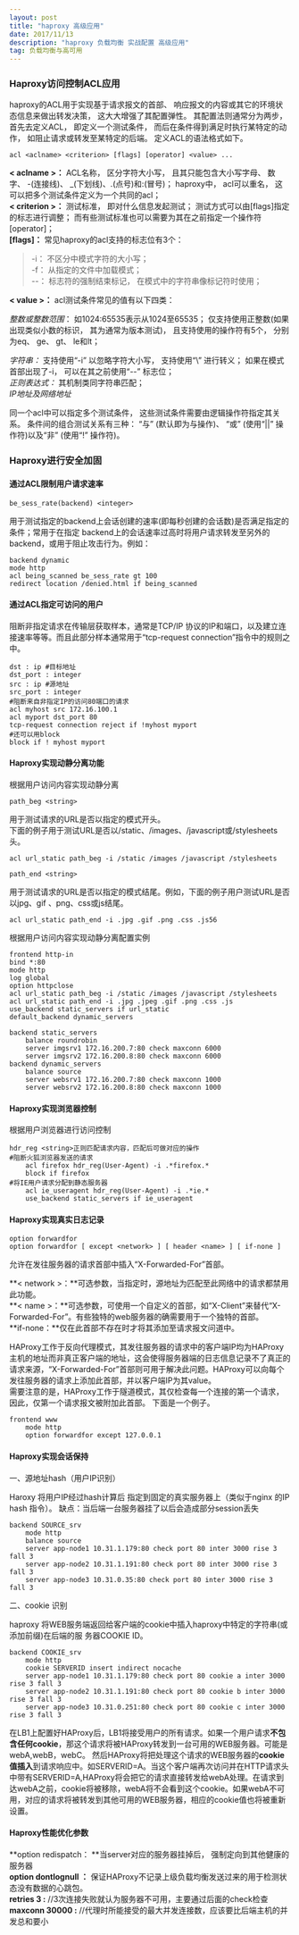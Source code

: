 ```yaml
---
layout: post
title: "haproxy 高级应用"
date: 2017/11/13
description: "haproxy 负载均衡 实战配置 高级应用"
tag: 负载均衡与高可用
---
```


###  Haproxy访问控制ACL应用  ###

haproxy的ACL用于实现基于请求报文的首部、 响应报文的内容或其它的环境状态信息来做出转发决策， 这大大增强了其配置弹性。
其配置法则通常分为两步， 首先去定义ACL， 即定义一个测试条件， 而后在条件得到满足时执行某特定的动作， 如阻止请求或转发至某特定的后端。 定义ACL的语法格式如下。

	acl <aclname> <criterion> [flags] [operator] <value> ...

**< aclname >：** ACL名称， 区分字符大小写， 且其只能包含大小写字母、 数字、 -(连接线)、 _(下划线)、.(点号)和:(冒号)； haproxy中， acl可以重名， 这可以把多个测试条件定义为一个共同的acl；  
**< criterion >：** 测试标准， 即对什么信息发起测试； 测试方式可以由[flags]指定的标志进行调整； 而有些测试标准也可以需要为其在<value>之前指定一个操作符[operator]；    
**[flags]：** 常见haproxy的acl支持的标志位有3个：

> -i： 不区分<value>中模式字符的大小写；  
> -f： 从指定的文件中加载模式；  
> --： 标志符的强制结束标记， 在模式中的字符串像标记符时使用；  

**< value >：** acl测试条件常见的值有以下四类：

*整数或整数范围*： 如1024:65535表示从1024至65535； 仅支持使用正整数(如果出现类似小数的标识， 其为通常为版本测试)， 且支持使用的操作符有5个， 分别为eq、 ge、 gt、 le和lt；

*字符串：* 支持使用“-i” 以忽略字符大小写， 支持使用“\” 进行转义； 如果在模式首部出现了-i， 可以在其之前使用“--” 标志位；  
*正则表达式：* 其机制类同字符串匹配；  
*IP地址及网络地址*   

同一个acl中可以指定多个测试条件， 这些测试条件需要由逻辑操作符指定其关系。 条件间的组合测试关系有三种： “与” (默认即为与操作)、 “或” (使用“||” 操作符)以及“非” (使用“!” 操作符)。

### Haproxy进行安全加固 ###


#### 通过ACL限制用户请求速率 ####

	be_sess_rate(backend) <integer>

用于测试指定的backend上会话创建的速率(即每秒创建的会话数)是否满足指定的条件；常用于在指定
backend上的会话速率过高时将用户请求转发至另外的backend，或用于阻止攻击行为。例如：

	backend dynamic
	mode http
	acl being_scanned be_sess_rate gt 100
	redirect location /denied.html if being_scanned


#### 通过ACL指定可访问的用户 ####

阻断非指定请求在传输层获取样本，通常是TCP/IP 协议的IP和端口，以及建立连接速率等等。而且此部分样本通常用于“tcp-request connection”指令中的规则之中。

	dst : ip #目标地址
	dst_port : integer
	src : ip #源地址
	src_port : integer
	#阻断来自非指定IP的访问80端口的请求
	acl myhost src 172.16.100.1
	acl myport dst_port 80
	tcp-request connection reject if !myhost myport
	#还可以用block
	block if ! myhost myport

#### Haproxy实现动静分离功能 ####

根据用户访问内容实现动静分离

	path_beg <string>
用于测试请求的URL是否以<string>指定的模式开头。  
下面的例子用于测试URL是否以/static、/images、/javascript或/stylesheets头。

	acl url_static path_beg -i /static /images /javascript /stylesheets
>	

	path_end <string>

用于测试请求的URL是否以<string>指定的模式结尾。例如，下面的例子用户测试URL是否以jpg、gif
、png、css或js结尾。
	
	acl url_static path_end -i .jpg .gif .png .css .js56
 
根据用户访问内容实现动静分离配置实例

	frontend http-in
	bind *:80
	mode http
	log global
	option httpclose
	acl url_static path_beg -i /static /images /javascript /stylesheets
	acl url_static path_end -i .jpg .jpeg .gif .png .css .js
	use_backend static_servers if url_static
	default_backend dynamic_servers

	backend static_servers
		balance roundrobin
		server imgsrv1 172.16.200.7:80 check maxconn 6000
		server imgsrv2 172.16.200.8:80 check maxconn 6000
	backend dynamic_servers
		balance source
		server websrv1 172.16.200.7:80 check maxconn 1000
		server websrv2 172.16.200.8:80 check maxconn 1000

#### Haproxy实现浏览器控制 ####

根据用户浏览器进行访问控制

	hdr_reg <string>正则匹配请求内容，匹配后可做对应的操作
	#阻断火狐浏览器发送的请求
		acl firefox hdr_reg(User-Agent) -i .*firefox.*
		block if firefox
	#将IE用户请求分配到静态服务器
		acl ie_useragent hdr_reg(User-Agent) -i .*ie.*
		use_backend static_servers if ie_useragent

#### Haproxy实现真实日志记录 ####

	option forwardfor
	option forwardfor [ except <network> ] [ header <name> ] [ if-none ]
允许在发往服务器的请求首部中插入“X-Forwarded-For”首部。

**< network >：**可选参数，当指定时，源地址为匹配至此网络中的请求都禁用此功能。  
**< name >：**可选参数，可使用一个自定义的首部，如“X-Client”来替代“X-Forwarded-For”。有些独特的web服务器的确需要用于一个独特的首部。   
**if-none：**仅在此首部不存在时才将其添加至请求报文问道中。

HAProxy工作于反向代理模式，其发往服务器的请求中的客户端IP均为HAProxy主机的地址而非真正客户端的地址，这会使得服务器端的日志信息记录不了真正的请求来源，“X-Forwarded-For”首部则可用于解决此问题。HAProxy可以向每个发往服务器的请求上添加此首部，并以客户端IP为其value。  
需要注意的是，HAProxy工作于隧道模式，其仅检查每一个连接的第一个请求，因此，仅第一个请求报文被附加此首部。
下面是一个例子。

	frontend www
		mode http
		option forwardfor except 127.0.0.1

#### Haproxy实现会话保持 ####

一、源地址hash（用户IP识别）

Haroxy 将用户IP经过hash计算后 指定到固定的真实服务器上（类似于nginx 的IP hash 指令）。
缺点：当后端一台服务器挂了以后会造成部分session丢失

	backend SOURCE_srv
		mode http
		balance source
		server app-node1 10.31.1.179:80 check port 80 inter 3000 rise 3 fall 3
		server app-node2 10.31.1.191:80 check port 80 inter 3000 rise 3 fall 3
		server app-node3 10.31.0.35:80 check port 80 inter 3000 rise 3 fall 3


二、cookie 识别

haproxy 将WEB服务端返回给客户端的cookie中插入haproxy中特定的字符串(或添加前缀)在后端的服
务器COOKIE ID。

	backend COOKIE_srv
		mode http
		cookie SERVERID insert indirect nocache
		server app-node1 10.31.1.179:80 check port 80 cookie a inter 3000 rise 3 fall 3
		server app-node2 10.31.1.191:80 check port 80 cookie b inter 3000 rise 3 fall 3
		server app-node3 10.31.0.251:80 check port 80 cookie c inter 3000 rise 3 fall 3

在LB1上配置好HAProxy后，LB1将接受用户的所有请求。如果一个用户请求**不包含任何cookie**，那这个请求将被HAProxy转发到一台可用的WEB服务器。可能是webA,webB，webC。
然后HAProxy将把处理这个请求的WEB服务器的**cookie值插入**到请求响应中。如SERVERID=A。当这个客户端再次访问并在HTTP请求头中带有SERVERID=A,HAProxy将会把它的请求直接转发给webA处理。在请求到达webA之前，cookie将被移除，webA将不会看到这个cookie。如果webA不可用，对应的请求将被转发到其他可用的WEB服务器，相应的cookie值也将被重新设置。

#### Haproxy性能优化参数 ####

**option redispatch： **当server对应的服务器挂掉后， 强制定向到其他健康的服务器  
**option dontlognull ：** 保证HAProxy不记录上级负载均衡发送过来的用于检测状态没有数据的心跳包。  
**retries 3 :** //3次连接失败就认为服务器不可用，主要通过后面的check检查  
**maxconn 30000 :** //代理时所能接受的最大并发连接数，应该要比后端主机的并发总和要小  